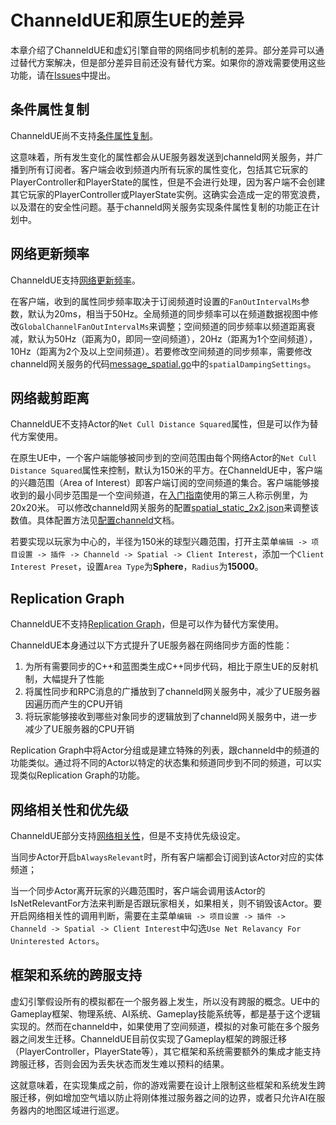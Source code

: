 # ChanneldUE和原生UE的差异
本章介绍了ChanneldUE和虚幻引擎自带的网络同步机制的差异。部分差异可以通过替代方案解决，但是部分差异目前还没有替代方案。如果你的游戏需要使用这些功能，请在[Issues](/../../issues)中提出。

## 条件属性复制
ChanneldUE尚不支持[条件属性复制](https://docs.unrealengine.com/4.27/zh-CN/InteractiveExperiences/Networking/Actors/Properties/Conditions/)。

这意味着，所有发生变化的属性都会从UE服务器发送到channeld网关服务，并广播到所有订阅者。客户端会收到频道内所有玩家的属性变化，包括其它玩家的PlayerController和PlayerState的属性，但是不会进行处理，因为客户端不会创建其它玩家的PlayerController或PlayerState实例。这确实会造成一定的带宽浪费，以及潜在的安全性问题。基于channeld网关服务实现条件属性复制的功能正在计划中。

## 网络更新频率
ChanneldUE支持[网络更新频率](https://docs.unrealengine.com/4.27/zh-CN/InteractiveExperiences/Networking/Actors/Properties/#%E6%95%B0%E6%8D%AE%E9%A9%B1%E5%8A%A8%E5%9E%8B%E7%BD%91%E7%BB%9C%E6%9B%B4%E6%96%B0%E9%A2%91%E7%8E%87)。

在客户端，收到的属性同步频率取决于订阅频道时设置的`FanOutIntervalMs`参数，默认为20ms，相当于50Hz。全局频道的同步频率可以在频道数据视图中修改`GlobalChannelFanOutIntervalMs`来调整；空间频道的同步频率以频道距离衰减，默认为50Hz（距离为0，即同一空间频道），20Hz（距离为1个空间频道），10Hz（距离为2个及以上空间频道）。若要修改空间频道的同步频率，需要修改channeld网关服务的代码[message_spatial.go](/../../../channeld/blob/master/pkg/channeld/message_spatial.go)中的`spatialDampingSettings`。

## 网络裁剪距离
ChanneldUE不支持Actor的`Net Cull Distance Squared`属性，但是可以作为替代方案使用。

在原生UE中，一个客户端能够被同步到的空间范围由每个网络Actor的`Net Cull Distance Squared`属性来控制，默认为150米的平方。在ChanneldUE中，客户端的兴趣范围（Area of Interest）即客户端订阅的空间频道的集合。客户端能够接收到的最小同步范围是一个空间频道，在[入门指南](getting-started.md)使用的第三人称示例里，为20x20米。
可以修改channeld网关服务的配置[spatial_static_2x2.json](/../../../channeld/blob/master/config/spatial_static_2x2.json)来调整该数值。具体配置方法见[配置channeld](config-channeld.md)文档。

若要实现以玩家为中心的，半径为150米的球型兴趣范围，打开主菜单`编辑 -> 项目设置 -> 插件 -> Channeld -> Spatial -> Client Interest`，添加一个`Client Interest Preset`，设置`Area Type`为**Sphere**，`Radius`为**15000**。

## Replication Graph
ChanneldUE不支持[Replication Graph](https://docs.unrealengine.com/4.27/zh-CN/InteractiveExperiences/Networking/ReplicationGraph/)，但是可以作为替代方案使用。

ChanneldUE本身通过以下方式提升了UE服务器在网络同步方面的性能：

1. 为所有需要同步的C++和蓝图类生成C++同步代码，相比于原生UE的反射机制，大幅提升了性能
2. 将属性同步和RPC消息的广播放到了channeld网关服务中，减少了UE服务器因遍历而产生的CPU开销
3. 将玩家能够接收到哪些对象同步的逻辑放到了channeld网关服务中，进一步减少了UE服务器的CPU开销

Replication Graph中将Actor分组或是建立特殊的列表，跟channeld中的频道的功能类似。通过将不同的Actor以特定的状态集和频道同步到不同的频道，可以实现类似Replication Graph的功能。

## 网络相关性和优先级
ChanneldUE部分支持[网络相关性](https://docs.unrealengine.com/4.27/zh-CN/InteractiveExperiences/Networking/Actors/Relevancy/)，但是不支持优先级设定。

当同步Actor开启`bAlwaysRelevant`时，所有客户端都会订阅到该Actor对应的实体频道；

当一个同步Actor离开玩家的兴趣范围时，客户端会调用该Actor的IsNetRelevantFor方法来判断是否跟玩家相关，如果相关，则不销毁该Actor。要开启网络相关性的调用判断，需要在主菜单`编辑 -> 项目设置 -> 插件 -> Channeld -> Spatial -> Client Interest`中勾选`Use Net Relavancy For Uninterested Actors`。

## 框架和系统的跨服支持
虚幻引擎假设所有的模拟都在一个服务器上发生，所以没有跨服的概念。UE中的Gameplay框架、物理系统、AI系统、Gameplay技能系统等，都是基于这个逻辑实现的。然而在channeld中，如果使用了空间频道，模拟的对象可能在多个服务器之间发生迁移。ChanneldUE目前仅实现了Gameplay框架的跨服迁移（PlayerController，PlayerState等），其它框架和系统需要额外的集成才能支持跨服迁移，否则会因为丢失状态而发生难以预料的结果。

这就意味着，在实现集成之前，你的游戏需要在设计上限制这些框架和系统发生跨服迁移，例如增加空气墙以防止将刚体推过服务器之间的边界，或者只允许AI在服务器内的地图区域进行巡逻。
